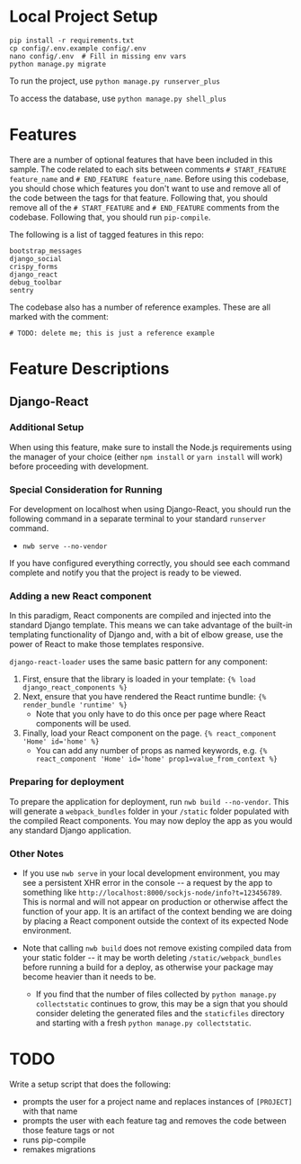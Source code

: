 # Local Project Setup


```
pip install -r requirements.txt
cp config/.env.example config/.env
nano config/.env  # Fill in missing env vars
python manage.py migrate
```


To run the project, use `python manage.py runserver_plus`

To access the database, use `python manage.py shell_plus`


# Features


There are a number of optional features that have been included in this sample.
The code related to each sits between comments
`# START_FEATURE feature_name` and `# END_FEATURE feature_name`.
Before using this codebase, you should chose which features you don't want to use and remove all
of the code between the tags for that feature.  Following that, you should remove all of the
`# START_FEATURE` and `# END_FEATURE` comments from the codebase.
Following that, you should run `pip-compile`.

The following is a list of tagged features in this repo:

```
bootstrap_messages
django_social
crispy_forms
django_react
debug_toolbar
sentry
```

The codebase also has a number of reference examples.  These are all marked with the comment:
```
# TODO: delete me; this is just a reference example
```


# Feature Descriptions


## Django-React


### Additional Setup


When using this feature, make sure to install the Node.js requirements using the manager of your choice 
(either `npm install` or `yarn install` will work) before proceeding with development.


### Special Consideration for Running


For development on localhost when using Django-React, you should run the following command in a separate terminal to
your standard `runserver` command.
    
- `nwb serve --no-vendor`

If you have configured everything correctly, you should see each command complete and notify you
that the project is ready to be viewed.


### Adding a new React component


In this paradigm, React components are compiled and injected into the standard Django template. This means we can take 
advantage of the built-in templating functionality of Django and, with a bit of elbow grease, use the power of React to
make those templates responsive.

`django-react-loader` uses the same basic pattern for any component:

1. First, ensure that the library is loaded in your template: `{% load django_react_components %}`
2. Next, ensure that you have rendered the React runtime bundle: `{% render_bundle 'runtime' %}`
   - Note that you only have to do this once per page where React components will be used. 
3. Finally, load your React component on the page. `{% react_component 'Home' id='home' %}`
    - You can add any number of props as named keywords, e.g. `{% react_component 'Home' id='home' prop1=value_from_context %}`


### Preparing for deployment


To prepare the application for deployment, run `nwb build --no-vendor`. This will generate a `webpack_bundles` folder
in your `/static` folder populated with the compiled React components. You may now deploy the app as you would any standard
Django application. 


### Other Notes


- If you use `nwb serve` in your local development environment, you may see a persistent XHR error in the console -- a 
request by the app to something like `http://localhost:8000/sockjs-node/info?t=123456789`. This is normal and will 
  not appear on production or otherwise affect the function of your app. It is an artifact of the context bending we are
  doing by placing a React component outside the context of its expected Node environment.

- Note that calling `nwb build` does not remove existing compiled data from your static folder -- it may be worth deleting
`/static/webpack_bundles` before running a build for a deploy, as otherwise your package may become heavier than it
needs to be.
   - If you find that the number of files collected by `python manage.py collectstatic` continues to grow, this may be
    a sign that you should consider deleting the generated files and the `staticfiles` directory and starting with a
     fresh `python manage.py collectstatic`.
     

# TODO


Write a setup script that does the following:

* prompts the user for a project name and replaces instances of `[PROJECT]` with that name
* prompts the user with each feature tag and removes the code between those feature tags or not
* runs pip-compile
* remakes migrations